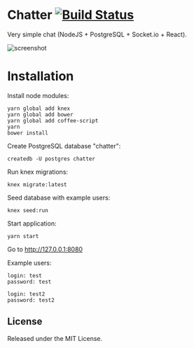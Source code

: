 # Chatter [![Build Status](https://travis-ci.org/dbackowski/chatter.svg?branch=master)](https://travis-ci.org/dbackowski/chatter)

Very simple chat (NodeJS + PostgreSQL + Socket.io + React).

![screenshot](http://i.imgur.com/HIZhqYK.png)

# Installation

Install node modules:

    yarn global add knex
    yarn global add bower
    yarn global add coffee-script
    yarn
    bower install

Create PostgreSQL database "chatter":

    createdb -U postgres chatter

Run knex migrations:

    knex migrate:latest

Seed database with example users:

    knex seed:run

Start application:

    yarn start

Go to http://127.0.0.1:8080

Example users:

    login: test
    password: test

    login: test2
    password: test2

## License

Released under the MIT License.